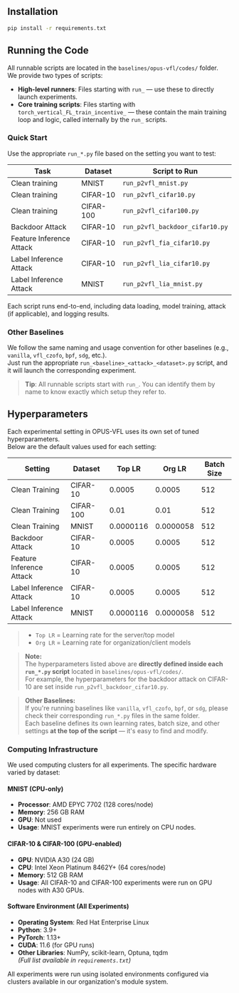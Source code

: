 ## Installation

```bash
pip install -r requirements.txt
```

## Running the Code

All runnable scripts are located in the `baselines/opus-vfl/codes/` folder.  
We provide two types of scripts:

- **High-level runners**: Files starting with `run_` — use these to directly launch experiments.
- **Core training scripts**: Files starting with `torch_vertical_FL_train_incentive_` — these contain the main training loop and logic, called internally by the `run_` scripts.

### Quick Start

Use the appropriate `run_*.py` file based on the setting you want to test:

| Task                      | Dataset   | Script to Run                               |
|---------------------------|-----------|----------------------------------------------|
| Clean training            | MNIST     | `run_p2vfl_mnist.py`                         |
| Clean training            | CIFAR-10  | `run_p2vfl_cifar10.py`                       |
| Clean training            | CIFAR-100 | `run_p2vfl_cifar100.py`                      |
| Backdoor Attack           | CIFAR-10  | `run_p2vfl_backdoor_cifar10.py`             |
| Feature Inference Attack  | CIFAR-10  | `run_p2vfl_fia_cifar10.py`                  |
| Label Inference Attack    | CIFAR-10  | `run_p2vfl_lia_cifar10.py`                  |
| Label Inference Attack    | MNIST     | `run_p2vfl_lia_mnist.py`                    |

Each script runs end-to-end, including data loading, model training, attack (if applicable), and logging results.

### Other Baselines

We follow the same naming and usage convention for other baselines (e.g., `vanilla`, `vfl_czofo`, `bpf`, `sdg`, etc.).  
Just run the appropriate `run_<baseline>_<attack>_<dataset>.py` script, and it will launch the corresponding experiment.

> **Tip**: All runnable scripts start with `run_`. You can identify them by name to know exactly which setup they refer to.

## Hyperparameters

Each experimental setting in OPUS-VFL uses its own set of tuned hyperparameters.  
Below are the default values used for each setting:

| Setting                        | Dataset   | Top LR       | Org LR       | Batch Size |
|-------------------------------|-----------|--------------|--------------|------------|
| Clean Training                | CIFAR-10  | 0.0005       | 0.0005       | 512        |
| Clean Training                | CIFAR-100 | 0.01         | 0.01         | 512        |
| Clean Training                | MNIST     | 0.0000116    | 0.0000058    | 512        |
| Backdoor Attack               | CIFAR-10  | 0.0005       | 0.0005       | 512        |
| Feature Inference Attack      | CIFAR-10  | 0.0005       | 0.0005       | 512        |
| Label Inference Attack        | CIFAR-10  | 0.0005       | 0.0005       | 512        |
| Label Inference Attack        | MNIST     | 0.0000116    | 0.0000058    | 512        |
 
> - `Top LR` = Learning rate for the server/top model  
> - `Org LR` = Learning rate for organization/client models

> **Note:**  
> The hyperparameters listed above are **directly defined inside each `run_*.py` script** located in `baselines/opus-vfl/codes/`.  
> For example, the hyperparameters for the backdoor attack on CIFAR-10 are set inside `run_p2vfl_backdoor_cifar10.py`.

> **Other Baselines:**  
> If you're running baselines like `vanilla`, `vfl_czofo`, `bpf`, or `sdg`, please check their corresponding `run_*.py` files in the same folder.  
> Each baseline defines its own learning rates, batch size, and other settings **at the top of the script** — it's easy to find and modify.

### Computing Infrastructure

We used computing clusters for all experiments. The specific hardware varied by dataset:

#### MNIST (CPU-only)
- **Processor**: AMD EPYC 7702 (128 cores/node)
- **Memory**: 256 GB RAM
- **GPU**: Not used
- **Usage**: MNIST experiments were run entirely on CPU nodes.

#### CIFAR-10 & CIFAR-100 (GPU-enabled)
- **GPU**: NVIDIA A30 (24 GB)
- **CPU**: Intel Xeon Platinum 8462Y+ (64 cores/node)
- **Memory**: 512 GB RAM
- **Usage**: All CIFAR-10 and CIFAR-100 experiments were run on GPU nodes with A30 GPUs.

#### Software Environment (All Experiments)
- **Operating System**: Red Hat Enterprise Linux
- **Python**: 3.9+
- **PyTorch**: 1.13+
- **CUDA**: 11.6 (for GPU runs)
- **Other Libraries**: NumPy, scikit-learn, Optuna, tqdm  
  *(Full list available in `requirements.txt`)*

All experiments were run using isolated environments configured via clusters available in our organization's module system.



